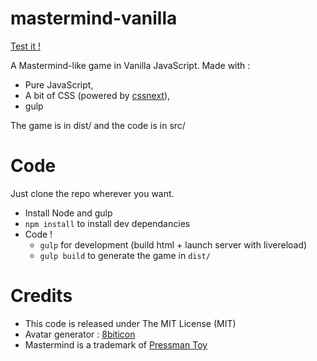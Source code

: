mastermind-vanilla
==================

[Test it !](http://nickdouille.github.io/mastermind-vanilla/dist)

A Mastermind-like game in Vanilla JavaScript. Made with :

- Pure JavaScript,
- A bit of CSS (powered by [cssnext](http://cssnext.github.io/)),
- gulp

The game is in dist/ and the code is in src/

# Code
Just clone the repo wherever you want.

- Install Node and gulp
- `npm install` to install dev dependancies
- Code !
  - `gulp` for development (build html + launch server with livereload)
  - `gulp build` to generate the game in `dist/`

# Credits

- This code is released under The MIT License (MIT)
- Avatar generator : [8biticon](http://8biticon.com/)
- Mastermind is a trademark of [Pressman Toy](http://catalog.pressmantoy.com/)
